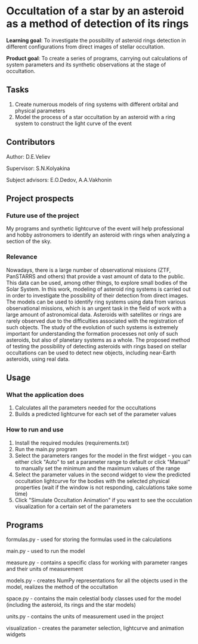 # Occultation of a star by an asteroid as a method of detection of its rings
**Learning goal**: To investigate the possibility of asteroid rings detection in different configurations from direct images of stellar occultation.

**Product goal**: To create a series of programs, carrying out calculations of system parameters and its synthetic observations at the stage of occultation.

## Tasks
1) Create numerous models of ring systems with different orbital and physical parameters
2) Model the process of a star occultation by an asteroid with a ring system to construct the light curve of the event

## Contributors
Author: D.E.Veliev

Supervisor: S.N.Kolyakina

Subject advisors: E.O.Dedov, A.A.Vakhonin

## Project prospects

### Future use of the project
My programs and synthetic lightcurve of the event will help professional and hobby astronomers to identify an asteroid with rings when analyzing a section of the sky.

### Relevance
Nowadays, there is a large number of observational missions (ZTF, PanSTARRS and others) that provide a vast amount of data to the public. This data can be used, among other things, to explore small bodies of the Solar System. In this work, modeling of asteroid ring systems is carried out in order to investigate the possibility of their detection from direct images. The models can be used to identify ring systems using data from various observational missions, which is an urgent task in the field of work with a large amount of astronomical data.
Asteroids with satellites or rings are rarely observed due to the difficulties associated with the registration of such objects. The study of the evolution of such systems is extremely important for understanding the formation processes not only of such asteroids, but also of planetary systems as a whole.
The proposed method of testing the possibility of detecting asteroids with rings based on stellar occultations can be used to detect new objects, including near-Earth asteroids, using real data.

## Usage
### What the application does

1) Calculates all the parameters needed for the occultations
2) Builds a predicted lightcurve for each set of the parameter values

### How to run and use
1) Install the required modules (requirements.txt)
2) Run the main.py program
3) Select the parameters ranges for the model in the first widget - you can either click "Auto" to set a parameter range to default or click "Manual" to manually set the minimum and the maximum values of the range
4) Select the parameter values in the second widget to view the predicted occultation lightcurve for the bodies with the selected physical properties (wait if the window is not responding, calculations take some time)
5) Click "Simulate Occultation Animation" if you want to see the occulation visualization for a certain set of the parameters

## Programs

formulas.py - used for storing the formulas used in the calculations

main.py - used to run the model

measure.py - contains a specific class for working with parameter ranges and their units of measurement

models.py - creates NumPy representations for all the objects used in the model, realizes the method of the occultation

space.py - contains the main celestial body classes used for the model (including the asteroid, its rings and the star models)

units.py - contains the units of measurement used in the project

visualization - creates the parameter selection, lightcurve and animation widgets
